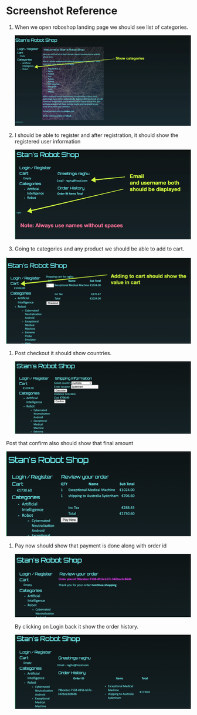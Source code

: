 # Screenshot Reference

1. When we open roboshop landing page we should see list of categories.
    
    
    ![Untitled](Screenshot%20Reference%2013bc74fc208481c88765d8f4f918566b/Untitled.png)
    
2. I should be able to register and after registration, it should show the registered user information
    
    
    ![Untitled](Screenshot%20Reference%2013bc74fc208481c88765d8f4f918566b/Untitled%201.png)
    

1. Going to categories and any product we should be able to add to cart.

![Untitled](Screenshot%20Reference%2013bc74fc208481c88765d8f4f918566b/Untitled%202.png)

1. Post checkout it should show countries.
    
    ![Untitled](Screenshot%20Reference%2013bc74fc208481c88765d8f4f918566b/Untitled%203.png)
    

Post that confirm also should show that final amount

![Untitled](Screenshot%20Reference%2013bc74fc208481c88765d8f4f918566b/Untitled%204.png)

1. Pay now should show that payment is done along with order id
    
    ![Untitled](Screenshot%20Reference%2013bc74fc208481c88765d8f4f918566b/Untitled%205.png)
    
    By clicking on Login back it show the order history.
    
    ![Untitled](Screenshot%20Reference%2013bc74fc208481c88765d8f4f918566b/Untitled%206.png)